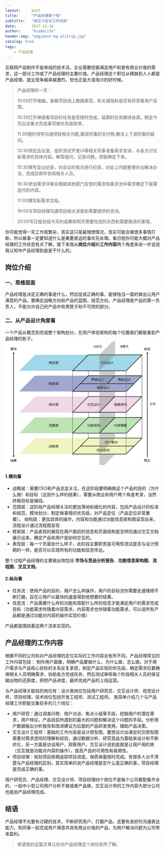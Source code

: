 ```yaml
---
layout:     post
title:      "产品经理是个啥"
subtitle:   "岗位介绍与工作内容"
date:       2017-12-24
author:     "Xcodelife"
header-img: "img/post-bg-alitrip.jpg"
catalog: true
tags:
    - 产品经理
---
```

互联网产品制作不是单纯的技术活，企业需要挖掘满足用户和更有商业价值的需求，这一部分工作成了产品经理的主要价值。产品经理这个职位从稀缺到人人都是产品经理，就业竞争越来越激烈，但也正是大浪淘沙的好时候。

> 产品经理的一天：
>
> 10:00打开电脑，查看项目线上数据表现，和关键指标是否有异常看用户反馈。
> 
> 10:30打开禅道看项目的任务是否按时完成，延期的任务跟进协调，制定今天应该重点完成事项做优先级排序。
> 
> 11:30随时领导沟通项目相关问题,跟进同事的交付物,解决上下游同事的疑问。
> 
> 13:30预定会议室，组织测试开发UI等相关同事准备需求宣讲，与各方讨论新需求的具体内容。解答疑问，记录问题，把能确定下来。
> 
> 15:30撰写会议纪录，对会议的情况进行纪录，对会上问题整理并出解决办法，完成后邮件告知相关人员。
> 
> 16:30参加需求评审会根据其他部门反馈的需求和需求池中需求确定下版需迭代的内容。
> 
> 17:00撰写新需求文档。
> 
> 19:00与项目经理沟通项目相关进度和需要提供的支持。
> 
> 20:00写日报总结今天的成果和明天需要完成的东西和需要跟进的事情。

你可能觉得一天工作竟繁杂，其实这只是最理想情况，现实可能会被很多事情打断，所以做事一定要知道什么是重要紧迫的事优先处理。看日程你可能大概对产品经理的工作状态有点了解，接下来我从**岗位介绍**和**工作内容**两个角度来进一步说说我认知中产品经理到底是干什么的。
## 岗位介绍
### 一、思维层面
产品经理是决定正确的事是什么，然后促成正确的事，能够独当一面的做出让用户满意的产品。要确定战略方向和产品的蓝图，规范方向，产品经理是产品的第一负责人，不能允许自己的产品中有黑匣子和不可控的部分。

### 二、从产品设计角度看
一个产品从概念到完成整个架构划分，在用户体验架构的每个位置我们都能看到产品经理的影子。
![图：用户体验架构](/img/in-post/用户体验架构.png)
#### 1.横向看
* 战略层：需要CEO和产品总监关注，在这阶段要明确做这个产品的目的（为什么做）和目标（达到什么样的结果），需要从商业和用户两个角度考录，当然终极目标是赚钱。
* 范围层：这阶段产品经理关注的更加落地和细化的内容，包括产品设计的标准和规范，模块划分，制定做事情的优先级，对产品定位（产品定位非常重要）。
结构层：更加具体的操作，内容和功能通过功能信息架构图呈现出来，流程设计通过流程图呈现
* 框架层：产品直观的展现在用户面前的信息和页面结构是怎样的通过交互文档展示出来，确定产品和用户是如何交互的。
* 表现层：每一个页面张什么样子，此阶段主要职责是可用性测试是否与设计预期的一样，是否可以实现所有的功能和信息传达。

整个过程产品经理的主要输出物包括 **市场与竞品分析报告**、**功能信息架构图**、**流程图**、**交互文档**。

#### 2.纵向看
* 任务流：使用产品的目的，用户怎么样操作，用户的目标流你需要走通理顺不断打磨，旨在让用户以最快的速度得到他想要的结果。
* 信息流：产品需要什么样的功能和搭配什么样的信息才能满足用户的需求完成目标（功能需求伴随着内容需求，内容需求也伴随着功能需求，可以说所有产品都是通过功能对内容的操作实现价值）

产品都是围绕着这两个流来实现的。

## 产品经理的工作内容
根据不同的公司和对产品经理的定位实际的工作内容会有所不同。产品经理常见的工作内容包括：
制作用户画像，明确产品要做什么，为什么做，怎么做。对于用户需求与产品核心目标的关系反复拿捏，制定产品实现的优先级。确定需求后要确保相关人员明确需求，协助各方完成任务，然后测试审核每个阶段相关人员的保证输出物的还原度，把控产品进度，最终完成产品的上线运营。

与产品经理关联较的岗位有：设计类岗位包括用户研究员、交互设计师、视觉设计师，项目经理，技术岗位包括开发工程师、测试工程师。
我简单介绍几个与产品经理工作职能交集较多的几个岗位：

* 用户研究：通过调查问卷、用户访谈、焦点小组等手段，挖掘用户的潜在需求，用户特征，产品目前所遇到的最大的问题和解决这个问题的手段。分析用户数据输出分析报告和改进建议为后面的产品研发使用，辅助产品决策。
* 交互设计工程师：基础的工作内容是设计原型图，要想设计出满足的交原型图需要对需求透彻的理解和经验，通过数据分析、研究竞品为基础来设计和不断优化，另一方面是访谈用户，观察用户。交互设计说到底就是让用户用的爽（交互就是功能对内容的操作），提高产品的可用性和易用性。
* 项目经理：规划项目排期追踪项目进度，保质保量按时完成。有很多人分不清楚与产品经理的区别，其实简单的说产品经理是定什么是正确的事，项目经理是完成正确的事。

用户研究员、产品经理、交互设计师、项目经理四个岗位不是每个公司都配备齐全的，一般中小型公司用户分析不做或者产品做，交互设计师的工作内容大部分公司也是由产品经理完成。
## 结语
产品经理不光要有过硬的技术，不断研究用户，打磨产品，还要有良好的沟通表达能力，和同事一起完成用户满意并具有商业价值的产品，为用户解决问题为公司带来盈利。

> 希望我的这篇文章让你对产品经理这个岗位有所了解。




